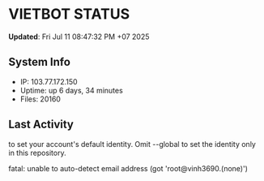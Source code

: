 # VIETBOT STATUS
**Updated**: Fri Jul 11 08:47:32 PM +07 2025

## System Info
- IP: 103.77.172.150
- Uptime: up 6 days, 34 minutes
- Files: 20160

## Last Activity

to set your account's default identity.
Omit --global to set the identity only in this repository.

fatal: unable to auto-detect email address (got 'root@vinh3690.(none)')
